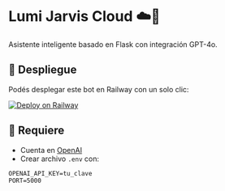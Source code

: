# Lumi Jarvis Cloud ☁️💬

Asistente inteligente basado en Flask con integración GPT-4o.

## 🚀 Despliegue

Podés desplegar este bot en Railway con un solo clic:

[![Deploy on Railway](https://railway.app/button.svg)](https://railway.app/new/template?template=https://github.com/sergiosilis71/lumi_jarvis_cloud)

## 🧠 Requiere

- Cuenta en [OpenAI](https://platform.openai.com/)
- Crear archivo `.env` con:
```
OPENAI_API_KEY=tu_clave
PORT=5000
```
